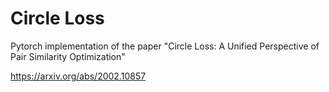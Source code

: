 # Circle Loss

Pytorch implementation of the paper "Circle Loss: A Unified Perspective of Pair Similarity Optimization"

https://arxiv.org/abs/2002.10857